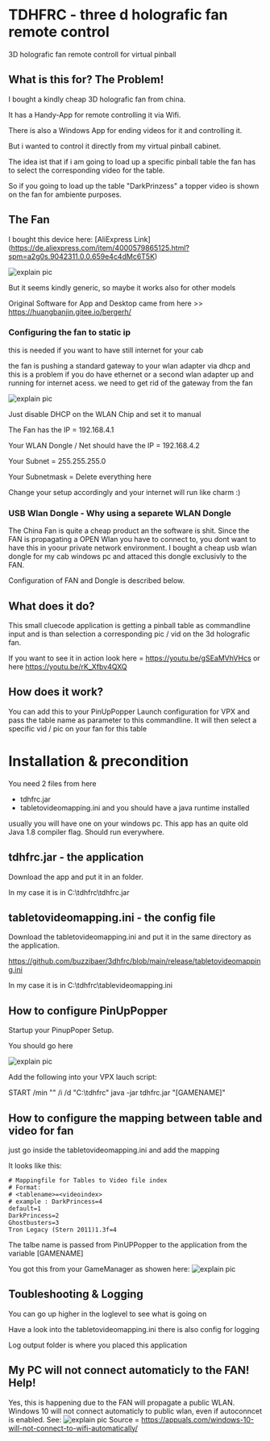 # TDHFRC - three d holografic fan remote control
3D holografic fan remote controll for virtual pinball

## What is this for? The Problem!
I bought a kindly cheap 3D holografic fan from china.

It has a Handy-App for remote controlling it via Wifi.

There is also a Windows App for ending videos for it and controlling it.

But i wanted to control it directly from my virtual pinball cabinet.

The idea ist that if i am going to load up a specific pinball table the fan has to select the corresponding video for the table.

So if you going to load up the table "DarkPrinzess" a topper video is shown on the fan for ambiente purposes.

## The Fan
I bought this device here: [AliExpress Link] (https://de.aliexpress.com/item/4000579865125.html?spm=a2g0s.9042311.0.0.659e4c4dMc6T5K)

![explain pic](https://github.com/buzzibaer/3dhfrc/blob/main/docmedia/install5.png)

But it seems kindly generic, so maybe it works also for other models

Original Software for App and Desktop came from here >> https://huangbanjin.gitee.io/bergerh/

### Configuring the fan to static ip
this is needed if you want to have still internet for your cab

the fan is pushing a standard gateway to your wlan adapter via dhcp and this is a problem if you do have ethernet or a second wlan adapter up and running for internet acess.
we need to get rid of the gateway from the fan

![explain pic](https://github.com/buzzibaer/3dhfrc/blob/main/docmedia/install3.png)

Just disable DHCP on the WLAN Chip and set it to manual

The Fan has the IP = 192.168.4.1

Your WLAN Dongle / Net should have the IP = 192.168.4.2

Your Subnet = 255.255.255.0

Your Subnetmask = <EMPTY> Delete everything here

Change your setup accordingly and your internet will run like charm :)

### USB Wlan Dongle - Why using a separete WLAN Dongle

The China Fan is quite a cheap product an the software is shit.
Since the FAN is propagating a OPEN Wlan you have to connect to, you dont want to have this in yoour private network environment.
I bought a cheap usb wlan dongle for my cab windows pc and attaced this dongle exclusivly to the FAN.

Configuration of FAN and Dongle is described below.


## What does it do?
This small cluecode application is getting a pinball table as commandline input and is than selection a corresponding pic / vid on the 3d holografic fan.

If you want to see it in action look here = https://youtu.be/gSEaMVhVHcs or here https://youtu.be/rK_Xfbv4QXQ

## How does it work?
You can add this to your PinUpPopper Launch configuration for VPX and pass the table name as parameter to this commandline.
It will then select a specific vid / pic on your fan for this table


# Installation & precondition
You need 2 files from here
* tdhfrc.jar
* tabletovideomapping.ini
and you should have a java runtime installed

usually you will have one on your windows pc. This app has an quite old Java 1.8 compiler flag. Should run everywhere.

## tdhfrc.jar - the application
Download the app and put it in an folder.

In my case it is in C:\tdhfrc\tdhfrc.jar

## tabletovideomapping.ini - the config file
Download the tabletovideomapping.ini and put it in the same directory as the application.

https://github.com/buzzibaer/3dhfrc/blob/main/release/tabletovideomapping.ini

In my case it is in C:\tdhfrc\tablevideomapping.ini

## How to configure PinUpPopper

Startup your PinupPoper Setup.

You should go here

![explain pic](https://github.com/buzzibaer/3dhfrc/blob/main/docmedia/install.png)

Add the following into your VPX lauch script:

START /min "" /i /d "C:\tdhfrc\" java -jar tdhfrc.jar "[GAMENAME]"

## How to configure the mapping between table and video for fan
just go inside the tabletovideomapping.ini and add the mapping

It looks like this:

```
# Mappingfile for Tables to Video file index
# Format:
# <tablename>=<videoindex>
# example : DarkPrincess=4
default=1
DarkPrincess=2
Ghostbusters=3
Tron Legacy (Stern 2011)1.3f=4
```

The talbe name is passed from PinUPPopper to the application from the variable [GAMENAME]

You got this from your GameManager as showen here:
![explain pic](https://github.com/buzzibaer/3dhfrc/blob/main/docmedia/install2.png)

## Toubleshooting & Logging
You can go up higher in the loglevel to see what is going on

Have a look into the tabletovideomapping.ini there is also config for logging

Log output folder is where you placed this application

## My PC will not connect automaticly to the FAN! Help!
Yes, this is happening due to the FAN will propagate a public WLAN.
Windows 10 will not connect automaticly to public wlan, even if autoconncet is enabled.
See:
![explain pic](https://github.com/buzzibaer/3dhfrc/blob/main/docmedia/install4.png)
Source = https://appuals.com/windows-10-will-not-connect-to-wifi-automatically/




